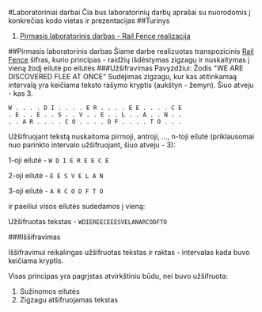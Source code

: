 #Laboratoriniai darbai
Čia bus laboratorinių darbų aprašai su nuorodomis į konkrečias kodo vietas ir prezentacijas
##Turinys
 1. [Pirmasis laboratorinis darbas - Rail Fence realizacija](#pirmasis-laboratorinis-darbas)
 
##Pirmasis laboratorinis darbas
Šiame darbe realizuotas transpozicinis [Rail Fence](http://en.wikipedia.org/wiki/Rail_fence_cipher) šifras, kurio principas - raidžių išdėstymas zigzagu ir nuskaitymas į vieną žodį eilutė po eilutės
###Užšifravimas
Pavyzdžiui:
Žodis "WE ARE DISCOVERED FLEE AT ONCE"
Sudėjimas zigzagu, kur kas atitinkamaą intervalą yra keičiama teksto rašymo kryptis (aukštyn - žemyn). Šiuo atveju - kas 3.

    W . . . . D I . . . . E R . . . . E E . . . . C E
    . E . . E . . S . . V . . E . . L . . A . . N . .
    . . A R . . . . C O . . . . D F . . . . T O . . .

Užšifruojant tekstą nuskaitoma pirmoji, antroji, ..., n-toji eilutė (priklausomai nuo parinkto intervalo užšifruojant, šiuo atveju - 3):

 1-oji eilutė - `W D I E R E E C E`
 
 2-oji eilutė - `E E S V E L A N`
 
 3-oji eilutė - `A R C O D F T O`

ir paeiliui visos eilutės sudedamos į vieną:

Užšifruotas tekstas - `WDIEREECEEESVELANARCODFTO`

###Iššifravimas

Iššifravimui reikalingas užšifruotas tekstas ir raktas - intervalas kada buvo keičiama kryptis.

Visas principas yra pagrįstas atvirkštiniu būdu, nei buvo užšifruota:
1. Sužinomos eilutės
2. Zigzagu atšifruojamas tekstas
